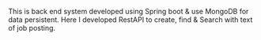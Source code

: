 This is back end system developed using Spring boot & use MongoDB for data persistent. 
Here I developed RestAPI to create, find & Search with text of job posting. 
